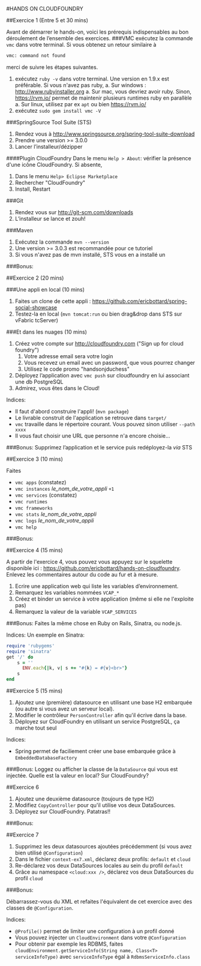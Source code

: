 #HANDS ON CLOUDFOUNDRY

##Exercice 1 (Entre 5 et 30 mins)

Avant de démarrer le hands-on, voici les prérequis indispensables au bon déroulement de l’ensemble des exercices.
###VMC
exécutez la commande `vmc` dans votre terminal. Si vous obtenez un retour similaire à 
```bash   
vmc: command not found
```
merci de suivre les étapes suivantes.

1. exécutez `ruby -v` dans votre terminal. Une version en 1.9.x est préférable. Si vous n'avez pas ruby, 
    a. Sur windows : http://www.rubyinstaller.org
    a. Sur mac, vous devriez avoir ruby. Sinon, https://rvm.io/ permet de maintenir plusieurs runtimes ruby en parallèle
    a. Sur linux, utilisez par ex `apt` ou bien https://rvm.io/
1. exécutez `sudo gem install vmc -V`

###SpringSource Tool Suite (STS)

1. Rendez vous à http://www.springsource.org/spring-tool-suite-download
1. Prendre une version >= 3.0.0
1. Lancer l’installeur/dézipper

####Plugin CloudFoundry
Dans le menu `Help > About`: vérifier la présence d'une icône CloudFoundry. Si absente,

1. Dans le menu `Help> Eclipse Marketplace` 
2. Rechercher "CloudFoundry"
3. Install, Restart

###Git

1. Rendez vous sur http://git-scm.com/downloads
1. L’installeur se lance et zouh!

###Maven 
1. Exécutez la commande `mvn --version`
1. Une version >= 3.0.3 est recommandée pour ce tutoriel
1. Si vous n'avez pas de mvn installé, STS vous en a installé un

###Bonus:



##Exercice 2 (20 mins)

###Une appli en local (10 mins)
1. Faites un clone de cette appli : https://github.com/ericbottard/spring-social-showcase
1. Testez-la en local (`mvn tomcat:run` ou bien drag&drop dans STS sur vFabric tcServer)

###Et dans les nuages (10 mins)
1. Créez votre compte sur http://cloudfoundry.com ("Sign up for cloud foundry")
    1. Votre adresse email sera votre login
    1. Vous recevez un email avec un password, que vous pourrez changer
    1. Utilisez le code promo "handsonjduchess"
1. Déployez l’application avec `vmc push` sur cloudfoundry en lui associant une db PostgreSQL
1. Admirez, vous êtes dans le Cloud!

Indices:

- Il faut d'abord construire l'appli! (`mvn package`)
- Le livrable construit de l'application se retrouve dans `target/`
- `vmc` travaille dans le répertoire courant. Vous pouvez sinon utiliser `--path xxxx`
- Il vous faut choisir une URL que personne n'a encore choisie...

###Bonus:
Supprimez l’application et le service puis redéployez-la *via* STS

##Exercice 3 (10 mins)

Faites

 * `vmc apps` (constatez)
 * `vmc instances` *le_nom_de_votre_appli* `+1`
 * `vmc services` (constatez)
 * `vmc runtimes`
 * `vmc frameworks`
 * `vmc stats` *le_nom_de_votre_appli*
 * `vmc logs` *le_nom_de_votre_appli*
 * `vmc help`

###Bonus:

##Exercice 4 (15 mins)

A partir de l'exercice 4, vous pouvez vous appuyez sur le squelette disponible ici : 
https://github.com/ericbottard/hands-on-cloudfoundry. Enlevez les commentaires autour du code au fur et à mesure.

1. Ecrire une application web qui liste les variables d’environnement.
1. Remarquez les variables nommées `VCAP_*`
1. Créez et binder un service à votre application (même si elle ne l'exploite pas)
1. Remarquez la valeur de la variable `VCAP_SERVICES`

###Bonus:
Faites la même chose en Ruby on Rails, Sinatra, ou node.js.

Indices: Un exemple en Sinatra:
```ruby
require 'rubygems'
require 'sinatra'
get '/' do
	s = ''
	  ENV.each{|k, v| s += "#{k} = #{v}<br>"}
	s
end
```

##Exercice 5 (15 mins)

1. Ajoutez une (première) datasource en utilisant une base H2 embarquée (ou autre si vous avez un serveur local).
2. Modifier le contrôleur `PersonController` afin qu'il écrive dans la base. 
3. Déployez sur CloudFoundry en utilisant un service PostgreSQL, ça marche tout seul

Indices:

- Spring permet de faciliement créer une base embarquée grâce à `EmbeddedDatabaseFactory`

###Bonus:
Loggez ou afficher la classe de la `DataSource` qui vous est injectée. Quelle est la valeur en local? Sur CloudFoundry?

##Exercice 6

1. Ajoutez une deuxième datasource (toujours de type H2)
2. Modifiez `CopyController` pour qu'il utilise vos deux DataSources.
3. Déployez sur CloudFoundry. Patatras!!

###Bonus:

##Exercice 7

1. Supprimez les deux datasources ajoutées précédemment (si vous avez bien utilisé `@Configuration`)
2. Dans le fichier `context-ex7.xml`, déclarez deux profils: `default` et `cloud`
3. Re-déclarez vos deux DataSources locales au sein du profil `default`
4. Grâce au namespace `<cloud:xxx />`, déclarez vos deux DataSources du profil `cloud`

###Bonus:

Débarrassez-vous du XML et refaites l'équivalent de cet exercice avec des classes de `@Configuration`.

Indices: 

- `@Profile()` permet de limiter une configuration à un profil donné
- Vous pouvez injecter un `CloudEnvironment` dans votre `@Configuration`
- Pour obtenir par exemple les RDBMS, faites `cloudEnvironment.getServiceInfo(String name, Class<T> serviceInfoType)` avec `serviceInfoType` égal à `RdbmsServiceInfo.class`
